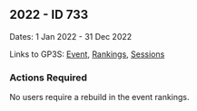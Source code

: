 ## 2022  - ID 733

Dates: 1 Jan 2022 - 31 Dec 2022

Links to GP3S: [Event](https://www.gps-speedsurfing.com/default.aspx?mnu=event&val=733), [Rankings](https://www.gps-speedsurfing.com/default.aspx?mnu=eventranking&val=733), [Sessions](https://www.gps-speedsurfing.com/default.aspx?mnu=eventsessions&val=733)

### Actions Required

No users require a rebuild in the event rankings.

